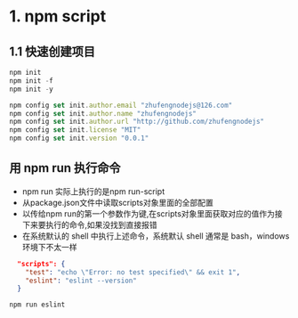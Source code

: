 # 1. npm script

## 1.1 快速创建项目

```js
npm init 
npm init -f
npm init -y
```
```js
npm config set init.author.email "zhufengnodejs@126.com"
npm config set init.author.name "zhufengnodejs"
npm config set init.author.url "http://github.com/zhufengnodejs"
npm config set init.license "MIT"
npm config set init.version "0.0.1"
```

## 用 npm run 执行命令

- npm run 实际上执行的是npm run-script
- 从package.json文件中读取scripts对象里面的全部配置
- 以传给npm run的第一个参数作为键,在scripts对象里面获取对应的值作为接下来要执行的命令,如果没找到直接报错
- 在系统默认的 shell 中执行上述命令，系统默认 shell 通常是 bash，windows 环境下不太一样
```json
  "scripts": {
    "test": "echo \"Error: no test specified\" && exit 1",
    "eslint": "eslint --version"
  }
```
```js
npm run eslint
```
